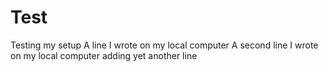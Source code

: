 # Test
Testing my setup
A line I wrote on my local computer
A second line I wrote on my local computer
adding yet another line
